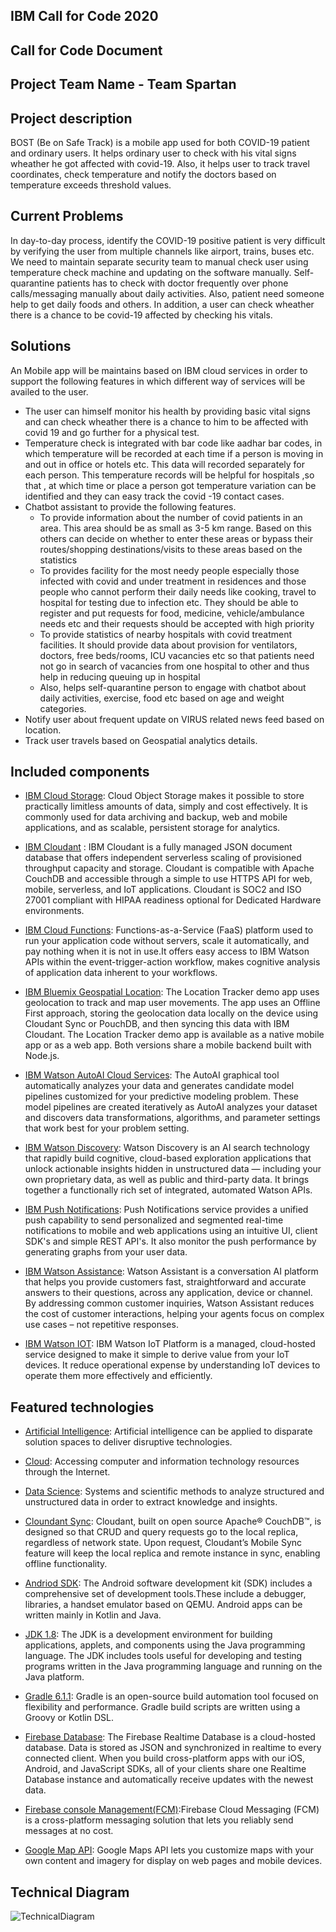 ## IBM Call for Code 2020

## Call for Code Document


## Project Team Name - Team Spartan

## Project description
BOST (Be on Safe Track) is a mobile app used for both COVID-19 patient and ordinary users. It helps ordinary user to check with his vital signs wheather he got affected with covid-19. Also, it helps user to track travel coordinates, check temperature and notify the doctors based on temperature exceeds threshold values.

## Current Problems

In day-to-day process, identify the COVID-19 positive patient is very difficult by verifying the user from multiple channels like airport, trains, buses etc. We need to maintain separate security team to manual check user using temperature check machine and updating on the software manually.  Self-quarantine patients has to check with doctor frequently over phone calls/messaging manually about daily activities. Also, patient need someone help to get daily foods and others.
In addition, a user can check wheather there is a chance to be covid-19 affected by checking his vitals.

## Solutions

An Mobile app will be maintains based on IBM cloud services in order to support the following features in which different way of services will be availed to the  user.
*	The user can himself monitor his health by providing basic vital signs and can check wheather there is a chance to him to be affected with covid 19 and go further for a physical test.
*	Temperature check is integrated with bar code like aadhar bar codes, in which temperature will be recorded at each time if a person is moving in and out in office or hotels etc.
This data will recorded separately for each person. This temperature records will be helpful for 
hospitals ,so that , at which time or place a person got temperature variation can be identified and they can easy track the covid -19 contact cases.
*	Chatbot assistant to provide the following features. 
	  * To provide information about the number of covid patients in an area. This area should be as small as 3-5 km range. Based on this others can decide on whether to enter       these areas or bypass their routes/shopping destinations/visits to these areas based on the statistics
    * To provides facility for the most needy people especially those infected with covid and under treatment in residences and those people who cannot perform their daily
      needs like cooking, travel to hospital for testing due to infection etc. They should be able to register and put requests for food, medicine, vehicle/ambulance needs
      etc and their requests should be accepted with high priority
    * To provide statistics of nearby hospitals with covid treatment facilities. It should provide data about provision for ventilators, doctors, free beds/rooms, ICU
      vacancies etc so that patients need not go in search of vacancies from one hospital to other and thus help in reducing queuing up in hospital
    * Also, helps self-quarantine person to engage with chatbot about daily activities, exercise, food etc based on age and weight categories.
* Notify user about frequent update on VIRUS related news feed based on location.
* Track user travels based on Geospatial analytics details.


## Included components

* [IBM Cloud Storage](https://www.ibm.com/in-en/cloud/object-storage): Cloud Object Storage makes it possible to store practically limitless amounts of data, simply and cost effectively. It is commonly used for data archiving and backup, web and mobile applications, and as scalable, persistent storage for analytics.

* [IBM Cloudant](https://cloud.ibm.com/catalog/services/cloudant) : IBM Cloudant is a fully managed JSON document database that offers independent serverless scaling of provisioned throughput capacity and storage. Cloudant is compatible with Apache CouchDB and accessible through a simple to use HTTPS API for web, mobile, serverless, and IoT applications. Cloudant is SOC2 and ISO 27001 compliant with HIPAA readiness optional for Dedicated Hardware environments. 

* [IBM Cloud Functions](https://cloud.ibm.com/openwhisk): Functions-as-a-Service (FaaS) platform used to run your application code without servers, scale it automatically, and pay nothing when it is not in use.It offers easy access to IBM Watson APIs within the event-trigger-action workflow, makes cognitive analysis of application data inherent to your workflows.

* [IBM Bluemix Geospatial Location](https://ibm-watson-data-lab.github.io/location-tracker): The Location Tracker demo app uses geolocation to track and map user movements. The app uses an Offline First approach, storing the geolocation data locally on the device using Cloudant Sync or PouchDB, and then syncing this data with IBM Cloudant. The Location Tracker demo app is available as a native mobile app or as a web app. Both versions share a mobile backend built with Node.js.

* [IBM Watson AutoAI Cloud Services](https://dataplatform.cloud.ibm.com/docs/content/wsj/analyze-data/autoai-build.html): The AutoAI graphical tool automatically analyzes your data and generates candidate model pipelines customized for your predictive modeling problem.  These model pipelines are created iteratively as AutoAI analyzes your dataset and discovers data transformations, algorithms, and parameter settings that work best for your problem setting. 

* [IBM Watson Discovery](https://cloud.ibm.com/catalog/services/discovery): Watson Discovery is an AI search technology that rapidly build cognitive, cloud-based exploration applications that unlock actionable insights hidden in unstructured data — including your own proprietary data, as well as public and third-party data. It brings together a functionally rich set of integrated, automated Watson APIs.

* [IBM Push Notifications](https://cloud.ibm.com/catalog/services/push-notifications): Push Notifications service provides a unified push capability to send personalized and segmented real-time notifications to mobile and web applications using an intuitive UI, client SDK's and simple REST API's. It also monitor the push performance by generating graphs from your user data. 

* [IBM Watson Assistance](https://cloud.ibm.com/docs/assistant?topic=assistant-getting-started): Watson Assistant is a conversation AI platform that helps you provide customers fast, straightforward and accurate answers to their questions, across any application, device or channel. By addressing common customer inquiries, Watson Assistant reduces the cost of customer interactions, helping your agents focus on complex use cases – not repetitive responses.

* [IBM Watson IOT](https://www.ibm.com/cloud/watson-iot-platform): IBM Watson IoT Platform is a managed, cloud-hosted service designed to make it simple to derive value from your IoT devices. It reduce operational expense by understanding IoT devices to operate them more effectively and efficiently.


## Featured technologies

* [Artificial Intelligence](https://developer.ibm.com/technologies/artificial-intelligence/): Artificial intelligence can be applied to disparate solution spaces to deliver disruptive technologies.

* [Cloud](https://developer.ibm.com/depmodels/cloud/): Accessing computer and information technology resources through the Internet.

* [Data Science](https://developer.ibm.com/technologies/data-science/): Systems and scientific methods to analyze structured and unstructured data in order to extract knowledge and insights.

* [Cloundant Sync](https://www.ibm.com/cloud/learn/offline-first): Cloudant, built on open source Apache® CouchDB™, is designed so that CRUD and query requests go to the local replica, regardless of network state. Upon request, Cloudant’s Mobile Sync feature will keep the local replica and remote instance in sync, enabling offline functionality.

* [Andriod SDK](https://developer.android.com/studio): The Android software development kit (SDK) includes a comprehensive set of development tools.These include a debugger, libraries, a handset emulator based on QEMU. Android apps can be written  mainly in Kotlin and Java.

* [JDK 1.8](https://www.oracle.com/in/java/technologies/javase/javase-jdk8-downloads.html): The JDK is a development environment for building applications, applets, and components using the Java programming language. The JDK includes tools useful for developing and testing programs written in the Java programming language and running on the Java platform.

* [Gradle 6.1.1](https://gradle.org/install/): Gradle is an open-source build automation tool focused on flexibility and performance. Gradle build scripts are written using a Groovy or Kotlin DSL. 

* [Firebase Database](https://firebase.google.com/products/realtime-database): The Firebase Realtime Database is a cloud-hosted database. Data is stored as JSON and synchronized in realtime to every connected client. When you build cross-platform apps with our iOS, Android, and JavaScript SDKs, all of your clients share one Realtime Database instance and automatically receive updates with the newest data.

* [Firebase console Management(FCM)](https://firebase.google.com/docs/cloud-messaging):Firebase Cloud Messaging (FCM) is a cross-platform messaging solution that lets you reliably send messages at no cost.

* [Google Map API](https://cloud.google.com/maps-platform/): Google Maps API lets you customize maps with your own content and imagery for display on web pages and mobile devices. 


## Technical Diagram

![TechnicalDiagram](https://user-images.githubusercontent.com/67637361/86258121-1487de00-bbd8-11ea-94d9-b0f298d2352e.jpg)



